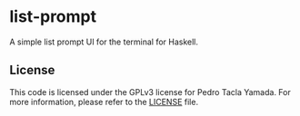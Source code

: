 list-prompt
===========
A simple list prompt UI for the terminal for Haskell.

## License
This code is licensed under the GPLv3 license for Pedro Tacla Yamada. For more
information, please refer to the [LICENSE](/LICENSE) file.
